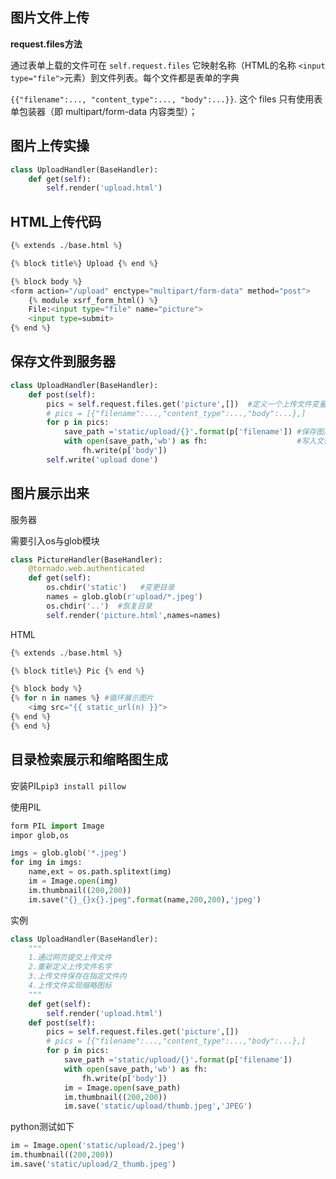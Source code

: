 ## 图片文件上传

**request.files方法**

通过表单上载的文件可在 `self.request.files` 它映射名称（HTML的名称 `<input type="file">`元素）到文件列表。每个文件都是表单的字典

`{{"filename":..., "content_type":..., "body":...}}`. 这个 files 只有使用表单包装器（即 multipart/form-data 内容类型）；

## 图片上传实操

```python
class UploadHandler(BaseHandler):
    def get(self):
        self.render('upload.html')
```

## HTML上传代码

```python
{% extends ./base.html %}

{% block title%} Upload {% end %}

{% block body %}
<form action="/upload" enctype="multipart/form-data" method="post">
    {% module xsrf_form_html() %}
    File:<input type="file" name="picture">
    <input type=submit>
{% end %}
```

## 保存文件到服务器

```python
class UploadHandler(BaseHandler):
    def post(self):
        pics = self.request.files.get('picture',[])  #定义一个上传文件变量，并获取一个变量字典
        # pics = [{"filename":...,"content_type":...,"body":...},] 
        for p in pics:
            save_path ='static/upload/{}'.format(p['filename']) #保存图片文件路劲
            with open(save_path,'wb') as fh:                    #写入文件并保存
                fh.write(p['body'])
        self.write('upload done')
```
## 图片展示出来

服务器

需要引入os与glob模块

```python
class PictureHandler(BaseHandler):
    @tornado.web.authenticated
    def get(self):
        os.chdir('static')   #变更目录
        names = glob.glob(r'upload/*.jpeg')
        os.chdir('..')  #恢复目录
        self.render('picture.html',names=names)
```

HTML

```python
{% extends ./base.html %}

{% block title%} Pic {% end %}

{% block body %}
{% for n in names %} #循环展示图片
    <img src="{{ static_url(n) }}">
{% end %}
{% end %}
```

## 目录检索展示和缩略图生成

安装PIL`pip3 install pillow`

使用PIL

```python
form PIL import Image
impor glob,os

imgs = glob.glob('*.jpeg')
for img in imgs:
    name,ext = os.path.splitext(img)
    im = Image.open(img)
    im.thumbnail((200,200))
    im.save("{}_{}x{}.jpeg".format(name,200,200),'jpeg')
```

实例

```python
class UploadHandler(BaseHandler):
    """
    1.通过网页提交上传文件
    2.重新定义上传文件名字
    3.上传文件保存在指定文件内
    4.上传文件实现缩略图标
    """
    def get(self):
        self.render('upload.html')
    def post(self):
        pics = self.request.files.get('picture',[])
        # pics = [{"filename":...,"content_type":...,"body":...},]
        for p in pics:
            save_path ='static/upload/{}'.format(p['filename'])
            with open(save_path,'wb') as fh:
                fh.write(p['body'])
            im = Image.open(save_path)
            im.thumbnail((200,200))
            im.save('static/upload/thumb.jpeg','JPEG')
```
python测试如下

```python
im = Image.open('static/upload/2.jpeg') 
im.thumbnail((200,200))
im.save('static/upload/2_thumb.jpeg')
```